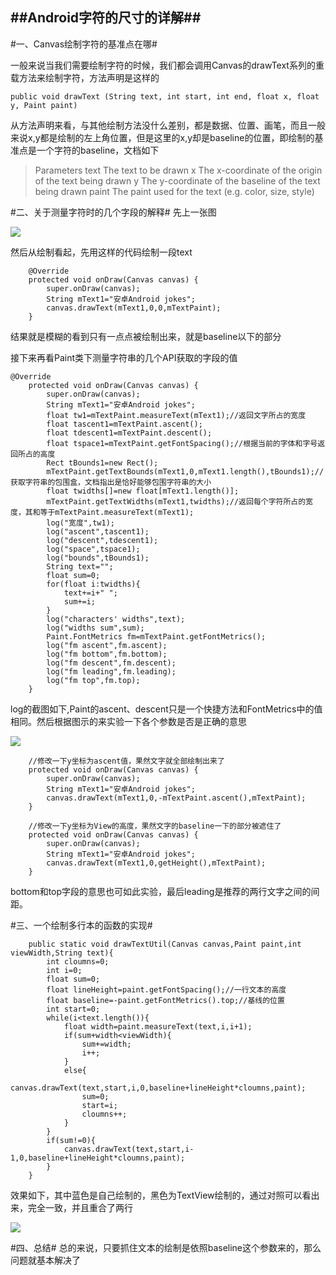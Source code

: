 ##Android字符的尺寸的详解##
---
#一、Canvas绘制字符的基准点在哪#

一般来说当我们需要绘制字符的时候，我们都会调用Canvas的drawText系列的重载方法来绘制字符，方法声明是这样的

```
public void drawText (String text, int start, int end, float x, float y, Paint paint) 
```
从方法声明来看，与其他绘制方法没什么差别，都是数据、位置、画笔，而且一般来说x,y都是绘制的左上角位置，但是这里的x,y却是baseline的位置，即绘制的基准点是一个字符的baseline，文档如下

>Parameters
text	The text to be drawn
x	The x-coordinate of the origin of the text being drawn
y	The y-coordinate of the baseline of the text being drawn
paint	The paint used for the text (e.g. color, size, style)

#二、关于测量字符时的几个字段的解释#
先上一张图

![](https://github.com/getletCodes/AndroidNotes/blob/master/part1/font_metrics.png)

然后从绘制看起，先用这样的代码绘制一段text

```
	@Override
    protected void onDraw(Canvas canvas) {
        super.onDraw(canvas);
        String mText1="安卓Android jokes";
        canvas.drawText(mText1,0,0,mTextPaint);
    }
```
结果就是模糊的看到只有一点点被绘制出来，就是baseline以下的部分

接下来再看Paint类下测量字符串的几个API获取的字段的值

```
@Override
    protected void onDraw(Canvas canvas) {
        super.onDraw(canvas);
        String mText1="安卓Android jokes";
        float tw1=mTextPaint.measureText(mText1);//返回文字所占的宽度
        float tascent1=mTextPaint.ascent();
        float tdescent1=mTextPaint.descent();
        float tspace1=mTextPaint.getFontSpacing();//根据当前的字体和字号返回所占的高度
        Rect tBounds1=new Rect();
        mTextPaint.getTextBounds(mText1,0,mText1.length(),tBounds1);//获取字符串的包围盒，文档指出是恰好能够包围字符串的大小
        float twidths[]=new float[mText1.length()];
        mTextPaint.getTextWidths(mText1,twidths);//返回每个字符所占的宽度，其和等于mTextPaint.measureText(mText1);
        log("宽度",tw1);
        log("ascent",tascent1);
        log("descent",tdescent1);
        log("space",tspace1);
        log("bounds",tBounds1);
        String text="";
        float sum=0;
        for(float i:twidths){
            text+=i+" ";
            sum+=i;
        }
        log("characters' widths",text);
        log("widths sum",sum);
        Paint.FontMetrics fm=mTextPaint.getFontMetrics();
        log("fm ascent",fm.ascent);
        log("fm bottom",fm.bottom);
        log("fm descent",fm.descent);
        log("fm leading",fm.leading);
        log("fm top",fm.top);
    }
```
log的截图如下,Paint的ascent、descent只是一个快捷方法和FontMetrics中的值相同。然后根据图示的来实验一下各个参数是否是正确的意思

![](https://github.com/getletCodes/AndroidNotes/blob/master/part1/font_draw_log.png)

```
	//修改一下y坐标为ascent值，果然文字就全部绘制出来了
    protected void onDraw(Canvas canvas) {
        super.onDraw(canvas);
        String mText1="安卓Android jokes";
        canvas.drawText(mText1,0,-mTextPaint.ascent(),mTextPaint);
    }
```

```
	//修改一下y坐标为View的高度，果然文字的baseline一下的部分被遮住了
    protected void onDraw(Canvas canvas) {
        super.onDraw(canvas);
        String mText1="安卓Android jokes";
        canvas.drawText(mText1,0,getHeight(),mTextPaint);
    }
```
bottom和top字段的意思也可如此实验，最后leading是推荐的两行文字之间的间距。

#三、一个绘制多行本的函数的实现#

```
	public static void drawTextUtil(Canvas canvas,Paint paint,int viewWidth,String text){
        int cloumns=0;
        int i=0;
        float sum=0;
        float lineHeight=paint.getFontSpacing();//一行文本的高度
        float baseline=-paint.getFontMetrics().top;//基线的位置
        int start=0;
        while(i<text.length()){
            float width=paint.measureText(text,i,i+1);
            if(sum+width<viewWidth){
                sum+=width;
                i++;
            }
            else{
                canvas.drawText(text,start,i,0,baseline+lineHeight*cloumns,paint);
                sum=0;
                start=i;
                cloumns++;
            }
        }
        if(sum!=0){
            canvas.drawText(text,start,i-1,0,baseline+lineHeight*cloumns,paint);
        }
    }

```
效果如下，其中蓝色是自己绘制的，黑色为TextView绘制的，通过对照可以看出来，完全一致，并且重合了两行

![](https://github.com/getletCodes/AndroidNotes/blob/master/part1/font_draw_demo.png)

#四、总结#
总的来说，只要抓住文本的绘制是依照baseline这个参数来的，那么问题就基本解决了